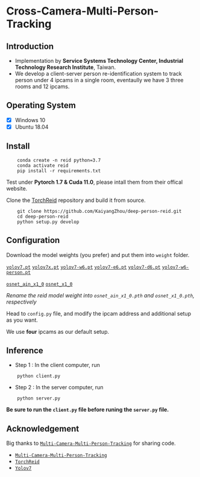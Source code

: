 # Cross-Camera-Multi-Person-Tracking

## Introduction 

* Implementation by **Service Systems Technology Center, Industrial Technology Research Institute**, Taiwan. 
* We develop a client-server person re-identification system to track person under 4 ipcams in a single room, eventaully we have 3 three rooms and 12 ipcams. 

## Operating System 
- [x] Windows 10
- [x] Ubuntu 18.04

## Install

```shell 
    conda create -n reid python=3.7
    conda activate reid
    pip install -r requirements.txt
```
Test under **Pytorch 1.7 & Cuda 11.0**, please intall them from their offical website.

Clone the [TorchReid](https://github.com/KaiyangZhou/deep-person-reid.git) repository and build it from source. 
```shell 
    git clone https://github.com/KaiyangZhou/deep-person-reid.git
    cd deep-person-reid
    python setup.py develop
```

## Configuration
Download the model weights (you prefer) and put them into `weight` folder.

[`yolov7.pt`](https://github.com/WongKinYiu/yolov7/releases/download/v0.1/yolov7.pt) [`yolov7x.pt`](https://github.com/WongKinYiu/yolov7/releases/download/v0.1/yolov7x.pt) [`yolov7-w6.pt`](https://github.com/WongKinYiu/yolov7/releases/download/v0.1/yolov7-w6.pt) [`yolov7-e6.pt`](https://github.com/WongKinYiu/yolov7/releases/download/v0.1/yolov7-e6.pt) [`yolov7-d6.pt`](https://github.com/WongKinYiu/yolov7/releases/download/v0.1/yolov7-d6.pt) [`yolov7-w6-person.pt`](https://github.com/WongKinYiu/yolov7/releases/download/v0.1/yolov7-w6-person.pt)

[`osnet_ain_x1_0`](https://drive.google.com/file/d/1SigwBE6mPdqiJMqhuIY4aqC7--5CsMal/view) [`osnet_x1_0`](https://drive.google.com/file/d/1IosIFlLiulGIjwW3H8uMRmx3MzPwf86x/view)

*Rename the reid model weight into `osnet_ain_x1_0.pth` and `osnet_x1_0.pth`, respectively*

Head to `config.py` file, and modify the ipcam address and additional setup as you want. 

We use **four** ipcams as our default setup.

## Inference 

* Step 1 : In the client computer, run 
```shell
    python client.py
```

* Step 2 : In the server computer, run
```shell
    python server.py
```
**Be sure to run the `client.py` file before runing the `server.py` file.**

## Acknowledgement

Big thanks to [`Multi-Camera-Multi-Person-Tracking`](https://github.com/naufalzhafran/Multi-Camera-Multi-Person-Tracking) for sharing code.

* [`Multi-Camera-Multi-Person-Tracking`](https://github.com/naufalzhafran/Multi-Camera-Multi-Person-Tracking)
* [`TorchReid`](https://github.com/KaiyangZhou/deep-person-reid)
* [`Yolov7`](https://github.com/WongKinYiu/yolov7)
